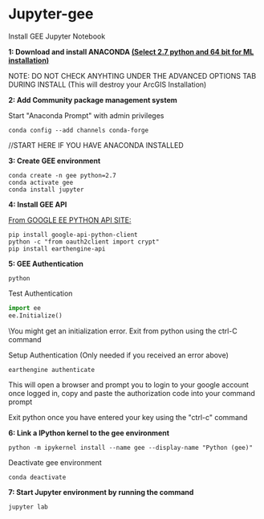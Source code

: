 # Jupyter-gee
Install GEE Jupyter Notebook

**1: Download and install ANACONDA [(Select 2.7 python and 64 bit for ML installation)](https://www.anaconda.com/download/#windows)**

NOTE: DO NOT CHECK ANYHTING UNDER THE ADVANCED OPTIONS TAB DURING INSTALL (This will destroy your ArcGIS Installation)

**2: Add Community package management system**

Start "Anaconda Prompt" with admin privileges
```
conda config --add channels conda-forge
```
//START HERE IF YOU HAVE ANACONDA INSTALLED

**3: Create GEE environment**
```
conda create -n gee python=2.7
conda activate gee
conda install jupyter
```

**4: Install GEE API**

[From GOOGLE EE PYTHON API SITE:](https://developers.google.com/earth-engine/python_install_manual)

```
pip install google-api-python-client
python -c "from oauth2client import crypt"
pip install earthengine-api
```
**5: GEE Authentication**
```
python
```
Test Authentication
```python 
import ee
ee.Initialize()
```
\\You might get an initialization error.  Exit from python using the ctrl-C command

Setup Authentication (Only needed if you received an error above)
```
earthengine authenticate
```
This will open a browser and prompt you to login to your google account once logged in, copy and paste the authorization code into your command prompt

Exit python once you have entered your key using the "ctrl-c" command

**6: Link a IPython kernel to the gee environment**
```
python -m ipykernel install --name gee --display-name "Python (gee)"
```
Deactivate gee environment
```
conda deactivate
```
**7: Start Jupyter environment by running the command**
```
jupyter lab
```
